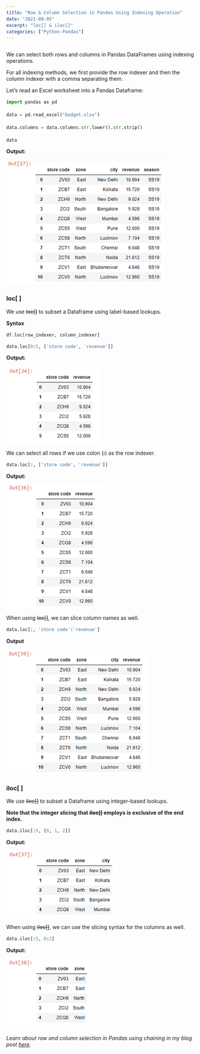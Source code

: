 ```yaml
---
title: "Row & Column Selection in Pandas Using Indexing Operation"
date: "2021-09-05"
excerpt: "loc[] & iloc[]"
categories: ["Python-Pandas"]
---
```


```toc

```

We can select both rows and columns in Pandas DataFrames using indexing operations.

For all indexing methods, we first provide the row indexer and then the column indexer with a comma separating them.

Let’s read an Excel worksheet into a Pandas Dataframe:

```py {numberLines}
import pandas as pd

data = pd.read_excel("budget.xlsx")

data.columns = data.columns.str.lower().str.strip()

data
```

**Output:**

![Data](../images/pandasIndexing/data.png)

### loc[ ]

We use ~~loc[]~~ to subset a Dataframe using label-based lookups.

**Syntax**

```sh
df.loc[row_indexer, column_indexer]
```

```py {numberLines}
data.loc[0:5, ['store code', 'revenue']]
```

**Output:**

![Dataframe Subset](../images/pandasIndexing/locColumnNumbers.png)

We can select all rows if we use colon (~~:~~) as the row indexer.

```py {numberLines}
data.loc[:, ['store code', 'revenue']]
```

**Output:**

![Dataframe Subset](../images/pandasIndexing/locAllRows.png)

When using ~~loc[]~~, we can slice column names as well.

```py {numberLines}
data.loc[:, 'store code':'revenue']
```

**Output**

![Dataframe Subset](../images/pandasIndexing/locColumnSlice.png)

### iloc[ ]

We use ~~iloc[]~~ to subset a Dataframe using integer-based lookups.

**Note that the integer slicing that ~~iloc[]~~ employs is exclusive of the end index.**

```py {numberLines}
data.iloc[:5, [0, 1, 2]]
```

**Output:**

![Dataframe Subset](../images/pandasIndexing/ilocColumnNumbers.png)

When using ~~iloc[]~~, we can use the slicing syntax for the columns as well.

```py {numberLines}
data.iloc[:5, 0:2]
```

**Output:**

![Dataframe Subset](../images/pandasIndexing/ilocColumnSlice.png)

###### Learn about row and column selection in Pandas using chaining in my blog post [here](http://localhost:8000/row-and-column-selection-in-pandas-using-chaining/).

